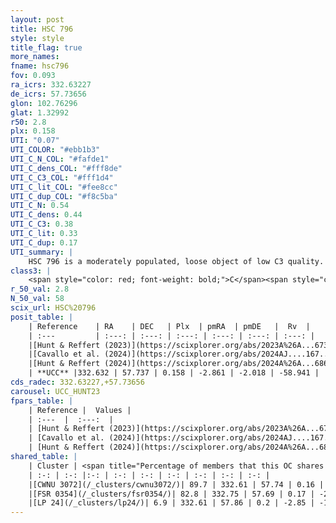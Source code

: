 ```yaml
---
layout: post
title: HSC 796
style: style
title_flag: true
more_names: 
fname: hsc796
fov: 0.093
ra_icrs: 332.63227
de_icrs: 57.73656
glon: 102.76296
glat: 1.32992
r50: 2.8
plx: 0.158
UTI: "0.07"
UTI_COLOR: "#ebb1b3"
UTI_C_N_COL: "#fafde1"
UTI_C_dens_COL: "#fff8de"
UTI_C_C3_COL: "#fff1d4"
UTI_C_lit_COL: "#fee8cc"
UTI_C_dup_COL: "#f8c5ba"
UTI_C_N: 0.54
UTI_C_dens: 0.44
UTI_C_C3: 0.38
UTI_C_lit: 0.33
UTI_C_dup: 0.17
UTI_summary: |
    HSC 796 is a moderately populated, loose object of low C3 quality. It was recently reported in the literature.<br><br><span style="color: #99180f; font-weight: bold;">Warning: </span>This is likely a duplicate object, which shares a large percentage of members with at least one previously reported entry.
class3: |
    <span style="color: red; font-weight: bold;">C</span><span style="color: #FFC300; font-weight: bold;">B</span>
r_50_val: 2.8
N_50_val: 58
scix_url: HSC%20796
posit_table: |
    | Reference    | RA    | DEC   | Plx  | pmRA  | pmDE   |  Rv  |
    | :---         | :---: | :---: | :---: | :---: | :---: | :---: |
    |[Hunt & Reffert (2023)](https://scixplorer.org/abs/2023A%26A...673A.114H) | 332.592 | 57.765 | 0.164 | -2.868 | -2.039 | -48.449 |
    |[Cavallo et al. (2024)](https://scixplorer.org/abs/2024AJ....167...12C) | 332.656 | 57.732 | 0.161 | -- | -- | -- |
    |[Hunt & Reffert (2024)](https://scixplorer.org/abs/2024A%26A...686A..42H) | 332.592 | 57.765 | 0.164 | -2.868 | -2.039 | -48.449 |
    | **UCC** |332.632 | 57.737 | 0.158 | -2.861 | -2.018 | -58.941 | 
cds_radec: 332.63227,+57.73656
carousel: UCC_HUNT23
fpars_table: |
    | Reference |  Values |
    | :---  |  :---:  |
    | [Hunt & Reffert (2023)](https://scixplorer.org/abs/2023A%26A...673A.114H) | `AV50=3.792, diffAV50=2.629, MOD50=13.947, logAge50=7.624` |
    | [Cavallo et al. (2024)](https://scixplorer.org/abs/2024AJ....167...12C) | `AV50=3.88, dMod50=14.12, logAge50=7.56, [Fe/H]50=0.28` |
    | [Hunt & Reffert (2024)](https://scixplorer.org/abs/2024A%26A...686A..42H) | `MassJ=1726.22` |
shared_table: |
    | Cluster | <span title="Percentage of members that this OC shares with the ones listed">%</span>   | RA   | DEC   | Plx   | pmRA  | pmDE  | Rv | UTI |
    | :-: | :-: |:-: | :-: | :-: | :-: | :-: | :-: | :-: |
    |[CWNU 3072](/_clusters/cwnu3072/)| 89.7 | 332.61 | 57.74 | 0.16 | -2.86 | -2.02 | -- |0.03 |
    |[FSR 0354](/_clusters/fsr0354/)| 82.8 | 332.75 | 57.69 | 0.17 | -2.89 | -2.03 | -48.45 |0.39 |
    |[LP 24](/_clusters/lp24/)| 6.9 | 332.61 | 57.86 | 0.2 | -2.85 | -1.79 | -- |0.14 |
---
```

